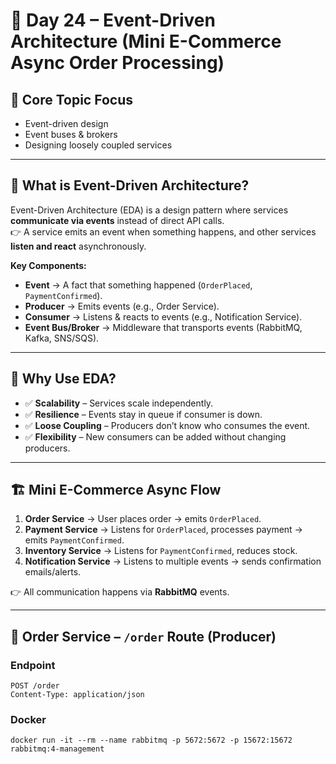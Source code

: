 # 📅 Day 24 – Event-Driven Architecture (Mini E-Commerce Async Order Processing)

## 📌 Core Topic Focus

- Event-driven design
- Event buses & brokers
- Designing loosely coupled services

---

## 🔹 What is Event-Driven Architecture?

Event-Driven Architecture (EDA) is a design pattern where services **communicate via events** instead of direct API calls.  
👉 A service emits an event when something happens, and other services **listen and react** asynchronously.

**Key Components:**

- **Event** → A fact that something happened (`OrderPlaced`, `PaymentConfirmed`).
- **Producer** → Emits events (e.g., Order Service).
- **Consumer** → Listens & reacts to events (e.g., Notification Service).
- **Event Bus/Broker** → Middleware that transports events (RabbitMQ, Kafka, SNS/SQS).

---

## 🔹 Why Use EDA?

- ✅ **Scalability** – Services scale independently.
- ✅ **Resilience** – Events stay in queue if consumer is down.
- ✅ **Loose Coupling** – Producers don’t know who consumes the event.
- ✅ **Flexibility** – New consumers can be added without changing producers.

---

## 🏗️ Mini E-Commerce Async Flow

1. **Order Service** → User places order → emits `OrderPlaced`.
2. **Payment Service** → Listens for `OrderPlaced`, processes payment → emits `PaymentConfirmed`.
3. **Inventory Service** → Listens for `PaymentConfirmed`, reduces stock.
4. **Notification Service** → Listens to multiple events → sends confirmation emails/alerts.

👉 All communication happens via **RabbitMQ** events.

---

## 📄 Order Service – `/order` Route (Producer)

### Endpoint

```http
POST /order
Content-Type: application/json
```

### Docker

```
docker run -it --rm --name rabbitmq -p 5672:5672 -p 15672:15672 rabbitmq:4-management
```
